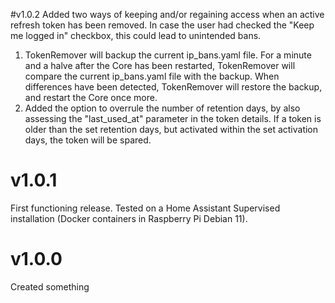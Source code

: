 #v1.0.2
Added two ways of keeping and/or regaining access when an active refresh token has been removed. In case the user had checked the "Keep me logged in" checkbox, this could lead to unintended bans.
1. TokenRemover will backup the current ip_bans.yaml file. For a minute and a halve after the Core has been restarted, TokenRemover will compare the current ip_bans.yaml file with the backup. When differences have been detected, TokenRemover will restore the backup, and restart the Core once more.
2. Added the option to overrule the number of retention days, by also assessing the "last_used_at" parameter in the token details. If a token is older than the set retention days, but activated within the set activation days, the token will be spared.

# v1.0.1
First functioning release. Tested on a Home Assistant Supervised installation (Docker containers in Raspberry Pi Debian 11).

# v1.0.0
Created something

